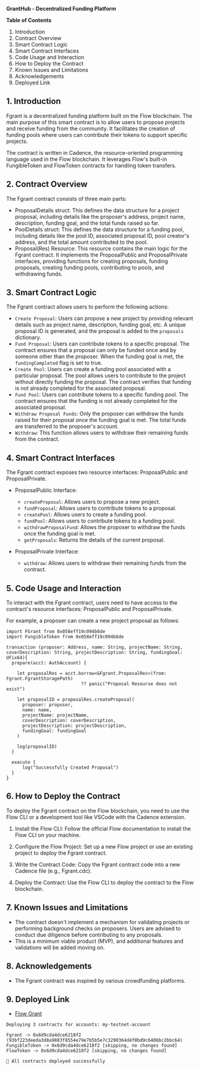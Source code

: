 **GrantHub - Decentralized Funding Platform**

**Table of Contents**

1. Introduction
2. Contract Overview
3. Smart Contract Logic
4. Smart Contract Interfaces
5. Code Usage and Interaction
6. How to Deploy the Contract
7. Known Issues and Limitations
8. Acknowledgements
9. Deployed Link

## 1. Introduction

Fgrant is a decentralized funding platform built on the Flow blockchain. The main purpose of this smart contract is to allow users to propose projects and receive funding from the community. It facilitates the creation of funding pools where users can contribute their tokens to support specific projects.

The contract is written in Cadence, the resource-oriented programming language used in the Flow blockchain. It leverages Flow's built-in FungibleToken and FlowToken contracts for handling token transfers.

## 2. Contract Overview

The Fgrant contract consists of three main parts:

- ProposalDetails struct: This defines the data structure for a project proposal, including details like the proposer's address, project name, description, funding goal, and the total funds raised so far.
- PoolDetails struct: This defines the data structure for a funding pool, including details like the pool ID, associated proposal ID, pool creator's address, and the total amount contributed to the pool.
- Proposal(Res) Resource: This resource contains the main logic for the Fgrant contract. It implements the ProposalPublic and ProposalPrivate interfaces, providing functions for creating proposals, funding proposals, creating funding pools, contributing to pools, and withdrawing funds.

## 3. Smart Contract Logic

The Fgrant contract allows users to perform the following actions:

- `Create Proposal`: Users can propose a new project by providing relevant details such as project name, description, funding goal, etc. A unique proposal ID is generated, and the proposal is added to the `proposals` dictionary.
- `Fund Proposal`: Users can contribute tokens to a specific proposal. The contract ensures that a proposal can only be funded once and by someone other than the proposer. When the funding goal is met, the `fundingCompleted` flag is set to true.
- `Create Pool`: Users can create a funding pool associated with a particular proposal. The pool allows users to contribute to the project without directly funding the proposal. The contract verifies that funding is not already completed for the associated proposal.
- `Fund Pool`: Users can contribute tokens to a specific funding pool. The contract ensures that the funding is not already completed for the associated proposal.
- `Withdraw Proposal Funds`: Only the proposer can withdraw the funds raised for their proposal once the funding goal is met. The total funds are transferred to the proposer's account.
- `Withdraw`: This function allows users to withdraw their remaining funds from the contract.

## 4. Smart Contract Interfaces

The Fgrant contract exposes two resource interfaces: ProposalPublic and ProposalPrivate.

- ProposalPublic Interface:

  - `createProposal`: Allows users to propose a new project.
  - `fundProposal`: Allows users to contribute tokens to a proposal.
  - `createPool`: Allows users to create a funding pool.
  - `fundPool`: Allows users to contribute tokens to a funding pool.
  - `withdrawProposalFund`: Allows the proposer to withdraw the funds once the funding goal is met.
  - `getProposals`: Returns the details of the current proposal.

- ProposalPrivate Interface:
  - `withdraw`: Allows users to withdraw their remaining funds from the contract.

## 5. Code Usage and Interaction

To interact with the Fgrant contract, users need to have access to the contract's resource interfaces: ProposalPublic and ProposalPrivate.

For example, a proposer can create a new project proposal as follows:

```cadence
import FGrant from 0x058eff19c094b6de
import FungibleToken from 0x058eff19c094b6de

transaction (proposer: Address, name: String, projectName: String, coverDescription: String, projectDescription: String, fundingGoal: UFix64){
  prepare(acct: AuthAccount) {

    let proposalRes = acct.borrow<&Fgrant.ProposalRes>(from: Fgrant.FgrantStoragePath)
                            ?? panic("Proposal Resourse does not exist")

    let proposalID = proposalRes.createProposal(
      proposer: proposer,
      name: name,
      projectName: projectName,
      coverDescription: coverDescription,
      projectDescription: projectDescription,
      fundingGoal: fundingGoal
    )

    log(proposalID)
  }

  execute {
      log("Successfully Created Proposal")
  }
}
```

## 6. How to Deploy the Contract

To deploy the Fgrant contract on the Flow blockchain, you need to use the Flow CLI or a development tool like VSCode with the Cadence extension.

1. Install the Flow CLI: Follow the official Flow documentation to install the Flow CLI on your machine.

2. Configure the Flow Project: Set up a new Flow project or use an existing project to deploy the Fgrant contract.

3. Write the Contract Code: Copy the Fgrant contract code into a new Cadence file (e.g., Fgrant.cdc).

4. Deploy the Contract: Use the Flow CLI to deploy the contract to the Flow blockchain.

## 7. Known Issues and Limitations

- The contract doesn't implement a mechanism for validating projects or performing background checks on proposers. Users are advised to conduct due diligence before contributing to any proposals.
- This is a minimum viable product (MVP), and additional features and validations will be added moving on.

## 8. Acknowledgements

- The Fgrant contract was inspired by various crowdfunding platforms.

## 9. Deployed Link

- [Flow Grant](https://flow-view-source.com/testnet/account/0x6d9cda4dce6218f2/contract/Fgrant)

```text
Deploying 3 contracts for accounts: my-testnet-account

Fgrant -> 0x6d9cda4dce6218f2 (93bf223deeda3d8a9883f8554e79e7b5b5e7c3290364d4f0bd9c6406bc2bbc64)
FungibleToken -> 0x6d9cda4dce6218f2 [skipping, no changes found]
FlowToken -> 0x6d9cda4dce6218f2 [skipping, no changes found]

🎉 All contracts deployed successfully
```
